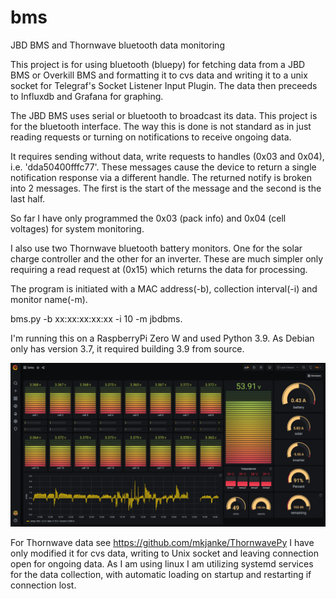 # bms
JBD BMS and Thornwave bluetooth data monitoring 

This project is for using bluetooth (bluepy) for fetching data from a JBD BMS or Overkill BMS and formatting it to cvs data and writing it to a unix socket for Telegraf's Socket Listener Input Plugin. The data then preceeds to Influxdb and Grafana for graphing.

The JBD BMS uses serial or bluetooth to broadcast its data. This project is for the bluetooth interface. The way this is done is not standard as in just reading requests or turning on notifications to receive ongoing data.

It requires sending without data, write requests to handles (0x03 and 0x04), i.e. 'dda50400fffc77'. These messages cause the device to return a single notification response via a different handle. The returned notify is broken into 2 messages. The first is the start of the message and the second is the last half. 

So far I have only programmed the 0x03 (pack info) and 0x04 (cell voltages) for system monitoring.

I also use two Thornwave bluetooth battery monitors. One for the solar charge controller and the other for an inverter. These are much simpler only requiring a read request at (0x15) which returns the data for processing.

The program is initiated with a MAC address(-b), collection interval(-i) and monitor name(-m).

bms.py -b xx:xx:xx:xx:xx -i 10 -m jbdbms.

I'm running this on a RaspberryPi Zero W and used Python 3.9. As Debian only has version 3.7, it required building 3.9 from source. 

![Screenshot](bms.png)

For Thornwave data see https://github.com/mkjanke/ThornwavePy I have only modified it for cvs data, writing to Unix socket and leaving connection open for ongoing data. As I am using linux I am utilizing systemd services for the data collection, with automatic loading on startup and restarting if connection lost.

